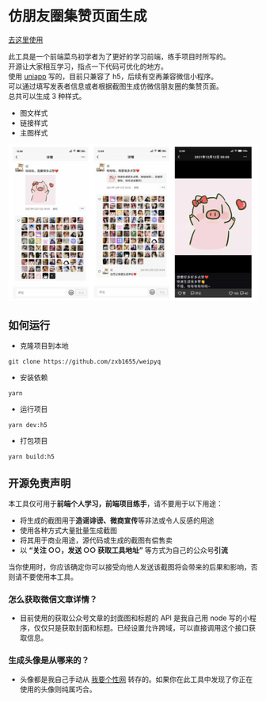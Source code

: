 # 仿朋友圈集赞页面生成

[去这里使用](https://pyq.jzzz66.cn/about.html)

此工具是一个前端菜鸟初学者为了更好的学习前端，练手项目时所写的。  
开源让大家相互学习，指点一下代码可优化的地方。  
使用 [uniapp](https://uniapp.dcloud.io/) 写的，目前只兼容了 h5，后续有空再兼容微信小程序。  
可以通过填写发表者信息或者根据截图生成仿微信朋友圈的集赞页面。  
总共可以生成 3 种样式。

- 图文样式
- 链接样式
- 主图样式

<img style="width: 800px;" src="./gitImg/pyqstyle.png" />

## 如何运行

- 克隆项目到本地

```
git clone https://github.com/zxb1655/weipyq
```

- 安装依赖

```
yarn
```

- 运行项目

```
yarn dev:h5
```

- 打包项目

```
yarn build:h5
```

## 开源免责声明

本工具仅可用于**前端个人学习，前端项目练手**，请不要用于以下用途：

- 将生成的截图用于**造谣诽谤、微商宣传**等非法或令人反感的用途
- 使用各种方式大量批量生成截图
- 将其用于商业用途，源代码或生成的截图有偿售卖
- 以 **“关注 ○○，发送 ○○ 获取工具地址”** 等方式为自己的公众号**引流**

当你使用时，你应该确定你可以接受向他人发送该截图将会带来的后果和影响，否则请不要使用本工具。

### 怎么获取微信文章详情？

- 目前使用的获取公众号文章的封面图和标题的 API 是我自己用 node 写的小程序，仅仅只是获取封面和标题。已经设置允许跨域，可以直接调用这个接口获取信息。

### 生成头像是从哪来的？

- 头像都是我自己手动从 [我要个性网](https://www.woyaogexing.com/) 转存的。如果你在此工具中发现了你正在使用的头像则纯属巧合。
